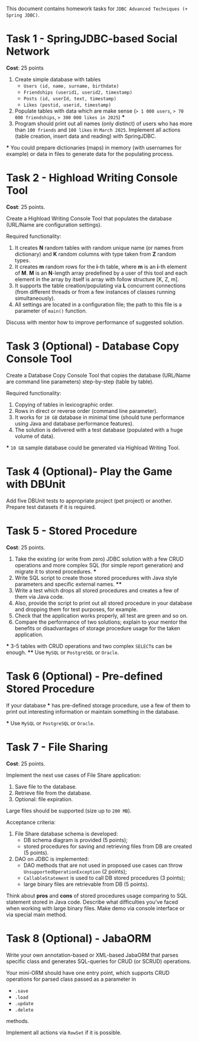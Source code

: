 This document contains homework tasks for `JDBC Advanced Techniques (+ Spring JDBC)`.


Task 1 - SpringJDBC-based Social Network
========================================

**Cost**: 25 points

1. Create simple database with tables
    * `Users (id, name, surname, birthdate)`
    * `Friendships (userid1, userid2, timestamp)`
    * `Posts (id, userId, text, timestamp)`
    * `Likes (postid, userid, timestamp)`
2. Populate tables with data which are make sense (`> 1 000 users`, `> 70 000 friendships`, `> 300 000 likes in 2025`) **\***
3. Program should print out all names (only distinct) of users who has more than `100 friends` and `100 likes` in `March 2025`. Implement all actions (table creation, insert data and reading) with SpringJDBC.

**\*** You could prepare dictionaries (maps) in memory (with usernames for example) or data in files to generate data for the populating process.



Task 2 - Highload Writing Console Tool
======================================

**Cost**: 25 points.

Create a Highload Writing Console Tool that populates the database (URL/Name are configuration settings).

Required functionality:

1. It creates **N** random tables with random unique name (or names from dictionary) and **K** random columns with type taken from **Z** random types.
2. It creates **m** random rows for the **i**-th table, where **m** is an **i**-th element of **M**. **M** is an **N**-length array predefined by a user of this tool and each element in the array by itself is array with follow structure [K, Z, m].
3. It supports the table creation/populating via **L** concurrent connections (from different threads or from a few instances of classes running simultaneously).
4. All settings are located in a configuration file; the path to this file is a parameter of `main()` function.

Discuss with mentor how to improve performance of suggested solution.



Task 3 (Optional) - Database Copy Console Tool
===================================

Create a Database Copy Console Tool that copies the database (URL/Name are command line parameters) step-by-step (table by table).

Required functionality:

1. Copying of tables in lexicographic order.
2. Rows in direct or reverse order (command line parameter).
3. It works for `10 GB` database in minimal time (should tune performance using Java and database performance features).
4. The solution is delivered with a test database (populated with a huge volume of data).

**\*** `10 GB` sample database could be generated via Highload Writing Tool.



Task 4 (Optional)- Play the Game with DBUnit
==================================

Add five DBUnit tests to appropriate project (pet project) or another. Prepare test datasets if it is required.



Task 5 - Stored Procedure
=========================

**Cost**: 25 points.

1. Take the existing (or write from zero) JDBC solution with a few CRUD operations and more complex SQL (for simple report generation) and migrate it to stored procedures. **\***
2. Write SQL script to create those stored procedures with Java style parameters and specific external names. **\*\***
3. Write a test which drops all stored procedures and creates a few of them via Java code.
4. Also, provide the script to print out all stored procedure in your database and dropping them for test purposes, for example.
5. Check that the application works properly, all test are green and so on.
6. Compare the performance of two solutions; explain to your mentor the benefits or disadvantages of storage procedure usage for the taken application.

**\*** 3-5 tables with CRUD operations and two complex `SELECT`s can be enough.
**\*\*** Use `MySQL` or `PostgreSQL` or `Oracle`.



Task 6 (Optional) - Pre-defined Stored Procedure
=====================================

If your database **\*** has pre-defined storage procedure, use a few of them to print out
interesting information or maintain something in the database.

**\*** Use `MySQL` or `PostgreSQL` or `Oracle`.



Task 7 - File Sharing
=====================

**Cost**: 25 points.

Implement the next use cases of File Share application:

1. Save file to the database.
2. Retrieve file from the database.
3. Optional: file expiration.

Large files should be supported (size up to `200 MB`).

Acceptance criteria:

1. File Share database schema is developed:
    * DB schema diagram is provided (5 points);
    * stored procedures for saving and retrieving files from DB are created (5 points).
2. DAO on JDBC is implemented:
    * DAO methods that are not used in proposed use cases can throw `UnsupportedOperationException` (2 points);
    * `CallableStatement` is used to call DB stored procedures (3 points);
    * large binary files are retrievable from DB (5 points).

Think about **pros** and **cons** of stored procedures usage comparing to SQL statement stored in Java code.
Describe what difficulties you’ve faced when working with large binary files.
Make demo via console interface or via special main method.



Task 8 (Optional) - JabaORM
================

Write your own annotation-based or XML-based JabaORM that parses specific class and
generates SQL-queries for CRUD (or SCRUD) operations.

Your mini-ORM should have one entry point, which supports CRUD operations for parsed
class passed as a parameter in

* `.save`
* `.load`
* `.update`
* `.delete`

methods.

Implement all actions via `RowSet` if it is possible.
